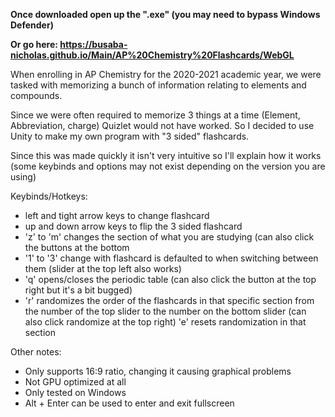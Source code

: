 **Once downloaded open up the ".exe" (you may need to bypass Windows Defender)**

**Or go here: https://busaba-nicholas.github.io/Main/AP%20Chemistry%20Flashcards/WebGL**

When enrolling in AP Chemistry for the 2020-2021 academic year, we were tasked with memorizing a bunch of information relating to elements and compounds.

Since we were often required to memorize 3 things at a time (Element, Abbreviation, charge) Quizlet would not have worked. 
So I decided to use Unity to make my own program with "3 sided" flashcards.

Since this was made quickly it isn't very intuitive so I'll explain how it works (some keybinds and options may not exist depending on the version you are using)

Keybinds/Hotkeys:
  - left and tight arrow keys to change flashcard
  - up and down arrow keys to flip the 3 sided flashcard
  - 'z' to 'm' changes the section of what you are studying (can also click the buttons at the bottom
  - '1' to '3' change with flashcard is defaulted to when switching between them (slider at the top left also works)
  - 'q' opens/closes the periodic table (can also click the button at the top right but it's a bit bugged)
  - 'r' randomizes the order of the flashcards in that specific section from the number of the top slider to the number on the bottom slider (can also click randomize at the top right)
  'e' resets randomization in that section
  
Other notes:
  - Only supports 16:9 ratio, changing it causing graphical problems
  - Not GPU optimized at all
  - Only tested on Windows
  - Alt + Enter can be used to enter and exit fullscreen
